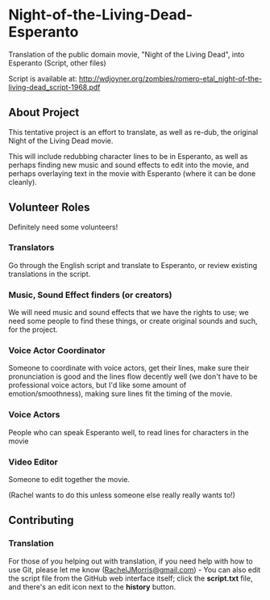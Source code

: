 Night-of-the-Living-Dead-Esperanto
==================================

Translation of the public domain movie, "Night of the Living Dead", into Esperanto (Script, other files)

Script is available at: http://wdjoyner.org/zombies/romero-etal_night-of-the-living-dead_script-1968.pdf



## About Project

This tentative project is an effort to translate, as well as re-dub, the original
Night of the Living Dead movie.

This will include redubbing character lines to be in Esperanto,
as well as perhaps finding new music and sound effects to edit into the movie,
and perhaps overlaying text in the movie with Esperanto (where it can be done cleanly).

## Volunteer Roles

Definitely need some volunteers!

### Translators

Go through the English script and translate to Esperanto, or review existing translations in the script.

### Music, Sound Effect finders (or creators)

We will need music and sound effects that we have the rights to use; we need some people to find these things, or create original sounds and such, for the project.

### Voice Actor Coordinator

Someone to coordinate with voice actors, get their lines, make sure their pronunciation is good and the lines flow decently well (we don't have to be professional voice actors, but I'd like some amount of emotion/smoothness), making sure lines fit the timing of the movie.

### Voice Actors

People who can speak Esperanto well, to read lines for characters in the movie

### Video Editor

Someone to edit together the movie.

(Rachel wants to do this unless someone else really really wants to!)

## Contributing

### Translation

For those of you helping out with translation, if you need help with how to use Git, please let me know (RachelJMorris@gmail.com) - You can also edit the script file from the GitHub web interface itself; click the **script.txt** file, and there's an edit icon next to the **history** button.
